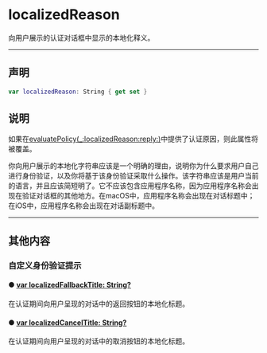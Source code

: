 # localizedReason

向用户展示的认证对话框中显示的本地化释义。

---
## 声明

```swift
var localizedReason: String { get set }
```

## 说明

如果在[evaluatePolicy(_:localizedReason:reply:)](./evaluatePolicy-localizedReason-reply.md)中提供了认证原因，则此属性将被覆盖。

你向用户展示的本地化字符串应该是一个明确的理由，说明你为什么要求用户自己进行身份验证，以及你将基于该身份验证采取什么操作。该字符串应该是用户当前的语言，并且应该简短明了。它不应该包含应用程序名称，因为应用程序名称会出现在验证对话框的其他地方。在macOS中，应用程序名称会出现在对话标题中；在iOS中，应用程序名称会出现在对话副标题中。

--- 

## 其他内容

### 自定义身份验证提示

#### ● [var localizedFallbackTitle: String?](./localizedFallbackTitle.md)

在认证期间向用户呈现的对话中的返回按钮的本地化标题。

#### ● [var localizedCancelTitle: String?](./localizedCancelTitle.md)

在认证期间向用户呈现的对话中的取消按钮的本地化标题。